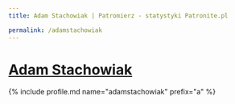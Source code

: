```yaml
---
title: Adam Stachowiak | Patromierz - statystyki Patronite.pl

permalink: /adamstachowiak
---
```


# [Adam Stachowiak](https://patronite.pl/adamstachowiak)

{% include profile.md name="adamstachowiak" prefix="a" %}
